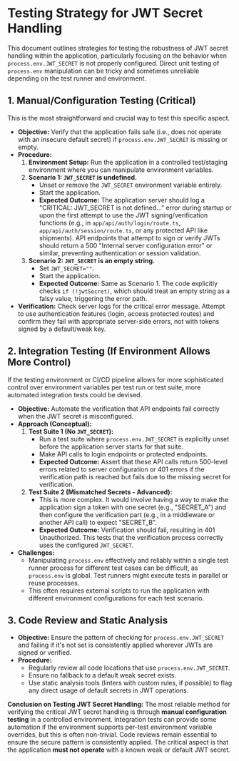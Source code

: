 # Testing Strategy for JWT Secret Handling

This document outlines strategies for testing the robustness of JWT secret handling within the application, particularly focusing on the behavior when `process.env.JWT_SECRET` is not properly configured. Direct unit testing of `process.env` manipulation can be tricky and sometimes unreliable depending on the test runner and environment.

## 1. Manual/Configuration Testing (Critical)

This is the most straightforward and crucial way to test this specific aspect.

*   **Objective:** Verify that the application fails safe (i.e., does not operate with an insecure default secret) if `process.env.JWT_SECRET` is missing or empty.
*   **Procedure:**
    1.  **Environment Setup:** Run the application in a controlled test/staging environment where you can manipulate environment variables.
    2.  **Scenario 1: `JWT_SECRET` is undefined.**
        *   Unset or remove the `JWT_SECRET` environment variable entirely.
        *   Start the application.
        *   **Expected Outcome:** The application server should log a "CRITICAL: JWT_SECRET is not defined..." error during startup or upon the first attempt to use the JWT signing/verification functions (e.g., in `app/api/auth/login/route.ts`, `app/api/auth/session/route.ts`, or any protected API like shipments). API endpoints that attempt to sign or verify JWTs should return a 500 "Internal server configuration error" or similar, preventing authentication or session validation.
    3.  **Scenario 2: `JWT_SECRET` is an empty string.**
        *   Set `JWT_SECRET=""`.
        *   Start the application.
        *   **Expected Outcome:** Same as Scenario 1. The code explicitly checks `if (!jwtSecret)`, which should treat an empty string as a falsy value, triggering the error path.
*   **Verification:** Check server logs for the critical error message. Attempt to use authentication features (login, access protected routes) and confirm they fail with appropriate server-side errors, not with tokens signed by a default/weak key.

## 2. Integration Testing (If Environment Allows More Control)

If the testing environment or CI/CD pipeline allows for more sophisticated control over environment variables per test run or test suite, more automated integration tests could be devised.

*   **Objective:** Automate the verification that API endpoints fail correctly when the JWT secret is misconfigured.
*   **Approach (Conceptual):**
    1.  **Test Suite 1 (No `JWT_SECRET`):**
        *   Run a test suite where `process.env.JWT_SECRET` is explicitly unset before the application server starts for that suite.
        *   Make API calls to login endpoints or protected endpoints.
        *   **Expected Outcome:** Assert that these API calls return 500-level errors related to server configuration or 401 errors if the verification path is reached but fails due to the missing secret for verification.
    2.  **Test Suite 2 (Mismatched Secrets - Advanced):**
        *   This is more complex. It would involve having a way to make the application sign a token with one secret (e.g., "SECRET_A") and then configure the verification part (e.g., in a middleware or another API call) to expect "SECRET_B".
        *   **Expected Outcome:** Verification should fail, resulting in 401 Unauthorized. This tests that the verification process correctly uses the configured `JWT_SECRET`.
*   **Challenges:**
    *   Manipulating `process.env` effectively and reliably within a single test runner process for different test cases can be difficult, as `process.env` is global. Test runners might execute tests in parallel or reuse processes.
    *   This often requires external scripts to run the application with different environment configurations for each test scenario.

## 3. Code Review and Static Analysis

*   **Objective:** Ensure the pattern of checking for `process.env.JWT_SECRET` and failing if it's not set is consistently applied wherever JWTs are signed or verified.
*   **Procedure:**
    *   Regularly review all code locations that use `process.env.JWT_SECRET`.
    *   Ensure no fallback to a default weak secret exists.
    *   Use static analysis tools (linters with custom rules, if possible) to flag any direct usage of default secrets in JWT operations.

**Conclusion on Testing JWT Secret Handling:**
The most reliable method for verifying the critical JWT secret handling is through **manual configuration testing** in a controlled environment. Integration tests can provide some automation if the environment supports per-test environment variable overrides, but this is often non-trivial. Code reviews remain essential to ensure the secure pattern is consistently applied. The critical aspect is that the application **must not operate** with a known weak or default JWT secret.
